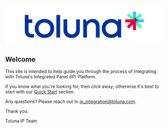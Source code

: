 
![Toluna IP Logo](resources/toluna_integratedpanel_stacked.png)


## Welcome

This site is intended to help guide you through the process of integrating with Toluna's Integrated Panel (IP) Platform. 

If you know what you're looking for, then click away; otherwise it's best to start with our [Quick Start](/general/quickstart) section. 

Any questions? Please reach out to ip_integration@toluna.com.

Thank you,

Toluna IP Team
